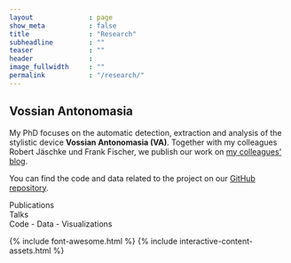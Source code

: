 ```yaml
---
layout              : page
show_meta           : false
title               : "Research"
subheadline         : ""
teaser              : ""
header              :
image_fullwidth     : ""
permalink           : "/research/"
---
```



## Vossian Antonomasia
My PhD focuses on the automatic detection, extraction and analysis of the stylistic device <b>Vossian Antonomasia (VA)</b>. Together with my colleagues Robert Jäschke und Frank Fischer, we publish our work on <a href="https://vossanto.weltliteratur.net/">my colleagues' blog</a>.

You can find the code and data related to the project on our [GitHub repository](https://github.com/weltliteratur/vossanto).

<div class="icon-container">
  <div class="icon" id="publications"><i class="fas fa-book"></i><span>Publications</span></div>
  <div class="icon" id="talks"><i class="fas fa-microphone"></i> <span>Talks</span></div>
  <div class="icon" id="code"><i class="fas fa-code"></i> <span>Code - Data - Visualizations</span></div>
</div>
<div class="content" id="content">
  <!-- Content will be loaded here -->
</div>

<template id="publications-content">
<h2>Publications</h2>

<h4>SIGHUM (2023)</h4>
Schwab, M., Jäschke, R., Fischer, F.: "Who is the Madonna of Italian-American Literature?": Extracting and Analyzing Target Entities of Vossian Antonomasia. In: SIGHUM2023 (DOI: tba, PDF:<a href="https://sighum.files.wordpress.com/2023/03/latech-clfl-2023-unofficial-proceedings.pdf">Unofficial Proceedings</a>)

<h4>DHd (2023)</h4>
Schwab M., Fischer F.: »Die Greta Garbo der Leichtathletik«. Eine systematische Analyse der Modifier vossianischer Antonomasien mithilfe von Word Embeddings. In: DHd2023: »Open Humanities, Open Culture«. 13–17 March 2023. Book of Abstracts. University of Trier. (DOI:<a href="https://doi.org/10.5281/zenodo.7715490">10.5281/zenodo.7715490</a>)

<h4>ICNLSP (2022)</h4>
Schwab, M., Jäschke, R., Fischer, F.: »Der Frank Sinatra der Wettervorhersage« – Cross-Lingual Vossian Antonomasia Extraction. Proceedings of the 5th International Conference on Natural Language and Speech Processing. Association for Computational Linguistics 2022. (PDF:<a href="https://aclanthology.org/2022.icnlsp-1.33.pdf">2022.icnlsp-1.33</a>)

<h4>Frontiers in Artificial Intelligence (2022)</h4>
Schwab, M., Jäschke, R., Fischer, F.: “The Rodney Dangerfield of Stylistic Devices”: End-to-End Detection and Extraction of Vossian Antonomasia Using Neural Networks. (DOI:<a href="https://doi.org/10.3389/frai.2022.868249">10.3389/frai.2022.868249</a>)

<h4>EMNLP-IJCNLP 2019 (November, 2019)</h4>
Schwab, M., Jäschke, R., Fischer, F., Strötgen, J.: ‘A Buster Keaton of Linguistics’: First Automated Approaches for the Extraction of Vossian Antonomasia. <em>Proceedings of the 2019 Conference on Empirical Methods in Natural Language Processing and the 9th International Joint Conference on Natural Language Processing</em>. pp. 6239–6244. Association for Computational Linguistics 2019. (DOI:<a href="https://doi.org/10.18653/v1/D19-1647">10.18653/v1/D19-1647</a>)

</template>



<template id="talks-content">

<h2>Talks - Presentations - Posters</h2>
<br />
<p>2023-05-05 · Dubrovnik (<a href="https://sighum.wordpress.com/events/latech-clfl-2023/">SIGHUM 2023</a>)<br />
<a href="https://schwabmi.github.io/presentations/2023-05-05-sighum/">“Who is the Madonna of Italian-American Literature?”: Extracting and Analyzing Target Entities of Vossian Antonomasia.</a></p>

<p>2023-03-17 · University of Trier (<a href="https://dhd2023.dig-hum.de/">DHd 2023</a>)<br />
<a href="https://lehkost.github.io/slides/2023-03-17-trier-dhd/">»Die Greta Garbo der Leichtathletik«. Eine systematische Analyse der Modifier vossianischer Antonomasien mithilfe von Word Embeddings.</a></p>

<p>2022-12-17 · online (<a href="https://www.icnlsp.org/2022welcome/">ICNLSP 2022</a>)<br /><a href="https://schwabmi.github.io/presentations/2022-12-17-icnlsp/">Der Frank Sinatra der Wettervorhersage« – Cross-Lingual Vossian Antonomasia Extraction</a>)</p>

<p>2019-11-07 · Hong Kong (<a href="https://2019.emnlp.org/">EMNLP-IJCNLP 2019</a>)<br />
<a href="https://figshare.com/articles/poster/_A_Buster_Keaton_of_Linguistics_First_Automated_Approaches_for_the_Extraction_of_Vossian_Antonomasia/10069886">»A Buster Keaton of Linguistics«: First Automated Approaches for the Extraction of Vossian Antonomasia</a>)</p>

</template>


<template id="code-content">
  <h2>Code - Data - Visualizations</h2>
  <br />

<h3>Code</h3>
<br/>
<p>
<a href="www.github.com/weltliteratur/vossanto/">Code for all VA projects</a> 
</p>

<h3>Data</h3>
<br/>
<p>
<a href="https://github.com/weltliteratur/vossanto/blob/master/frontiers/data.tsv">English annotated VA Dataset</a> 
</p>

<p>
<a href="https://github.com/weltliteratur/vossanto/tree/master/icnlsp2022">German annotated VA Datasets</a> 
</p>

<h3>Visualizations</h3>
<br/>
<p>
<a href="https://vossanto.weltliteratur.net/timeline/">VA Timeline</a> 
</p>

<p>
<a href="https://vossanto.weltliteratur.net/dhd2023/modifier.html">VA Visualization (Focus: Modifier)</a> 
</p>

<p>
<a href="https://vossanto.weltliteratur.net/sighum2023/graph.html">VA Visualization (Focus: Source-Target Pairs)</a> 
</p>

</template>


{% include font-awesome.html %}
{% include interactive-content-assets.html %}

